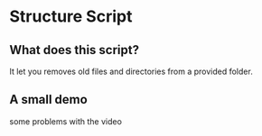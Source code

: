 # Structure Script

## What does this script?
It let you removes old files and directories from a provided folder.

## A small demo
some problems with the video
